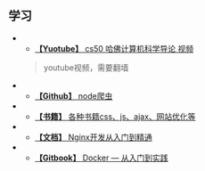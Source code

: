 ## 学习

- * [**【Yuotube】** cs50 哈佛计算机科学导论 视频](https://www.youtube.com/channel/UCcabW7890RKJzL968QWEykA)
  > youtube视频，需要翻墙

- * [**【Github】** node爬虫](https://github.com/HerryLo/JavascriptCode/tree/master/node_reptile)

- * [**【书籍】** 各种书籍css、js、ajax、网站优化等](http://www.linqing07.com/book.html)

- * [**【文档】** Nginx开发从入门到精通](http://tengine.taobao.org/book/index.html)

- * [**【Gitbook】** Docker — 从入门到实践](https://yeasy.gitbooks.io/docker_practice/content/)

